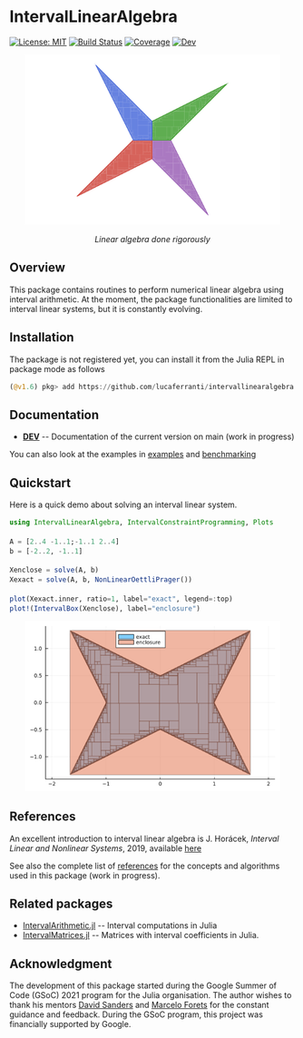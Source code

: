 # IntervalLinearAlgebra
[![License: MIT](https://img.shields.io/badge/License-MIT-yellow.svg)](LICENSE)
[![Build Status](https://github.com/lucaferranti/IntervalLinearAlgebra.jl/workflows/CI/badge.svg)](https://github.com/lucaferranti/IntervalLinearAlgebra.jl/actions)
[![Coverage](https://codecov.io/gh/lucaferranti/IntervalLinearAlgebra.jl/branch/main/graph/badge.svg?token=RYREIXL051)](https://codecov.io/gh/lucaferranti/IntervalLinearAlgebra.jl)
[![Dev](https://img.shields.io/badge/docs-dev-blue.svg)](https://juliaintervals.github.io/IntervalLinearAlgebra.jl/dev)
<!--[![Stable](https://img.shields.io/badge/docs-stable-blue.svg)](https://lucaferranti.github.io/IntervalLinearAlgebra.jl/stable)-->

<p align="center">
    <img src="docs/src/assets/logo.png" alt="IntervalLinearAlgebra.jl" width="450"/>
</p>

 <p align="center">
 <i>Linear algebra done rigorously</i></p>

## Overview

This package contains routines to perform numerical linear algebra using interval arithmetic. At the moment, the package functionalities are limited to interval linear systems, but it is constantly evolving.

## Installation

The package is not registered yet, you can install it from the Julia REPL in package mode as follows

```julia
(@v1.6) pkg> add https://github.com/lucaferranti/intervallinearalgebra.jl
```

## Documentation
<!-- - [**STABLE**](https://lucaferranti.github.io/IntervalLinearAlgebra.jl/stable) -- Documentation of the latest release -->
- [**DEV**](https://lucaferranti.github.io/IntervalLinearAlgebra.jl/dev) -- Documentation of the current version on main (work in progress)

You can also look at the examples in [examples](./examples/) and [benchmarking](./perf/)

## Quickstart

Here is a quick demo about solving an interval linear system.

```julia
using IntervalLinearAlgebra, IntervalConstraintProgramming, Plots

A = [2..4 -1..1;-1..1 2..4]
b = [-2..2, -1..1]

Xenclose = solve(A, b)
Xexact = solve(A, b, NonLinearOettliPrager())

plot(Xexact.inner, ratio=1, label="exact", legend=:top)
plot!(IntervalBox(Xenclose), label="enclosure")
```
<p align="center">
    <img src="docs/src/assets/quickstart.png" alt="IntervalMatrices.jl" width="450"/>
</p>

## References

An excellent introduction to interval linear algebra is
J. Horácek, _Interval Linear and Nonlinear Systems_, 2019, available [here](https://kam.mff.cuni.cz/~horacek/source/horacek_phdthesis.pdf)

See also the complete list of [references](https://lucaferranti.github.io/IntervalLinearAlgebra.jl/dev/references) for the concepts and algorithms used in this package (work in progress).

## Related packages

- [IntervalArithmetic.jl](https://github.com/juliaintervals/IntervalArithmetic.jl) -- Interval computations in Julia
- [IntervalMatrices.jl](https://github.com/JuliaReach/IntervalMatrices.jl) -- Matrices with interval coefficients in Julia.

## Acknowledgment

The development of this package started during the Google Summer of Code (GSoC) 2021 program for the Julia organisation. The author wishes to thank his mentors [David Sanders](https://github.com/dpsanders) and [Marcelo Forets](https://github.com/mforets) for the constant guidance and feedback. During the GSoC program, this project was financially supported by Google.
